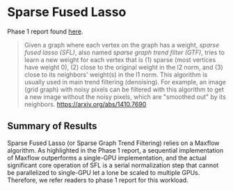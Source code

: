 # Sparse Fused Lasso

Phase 1 report found [here](https://gunrock.github.io/docs/#/hive/hive_sparse_graph_trend_filtering).

> Given a graph where each vertex on the graph has a weight, _sparse fused lasso (SFL)_, also named _sparse graph trend filter (GTF)_, tries to learn a new weight for each vertex that is (1) sparse (most vertices have weight 0), (2) close to the original weight in the l2 norm, and (3) close to its neighbors' weight(s) in the l1 norm. This algorithm is usually used in main trend filtering (denoising). For example, an image (grid graph) with noisy pixels can be filtered with this algorithm to get a new image without the noisy pixels, which are "smoothed out" by its neighbors.
<https://arxiv.org/abs/1410.7690>

## Summary of Results

Sparse Fused Lasso (or Sparse Graph Trend Filtering) relies on a Maxflow algorithm. As highlighted in the Phase 1 report, a sequential implementation of Maxflow outperforms a single-GPU implementation, and the actual significant core operation of SFL is a serial normalization step that cannot be parallelized to single-GPU let a lone be scaled to multiple GPUs. Therefore, we refer readers to phase 1 report for this workload.

